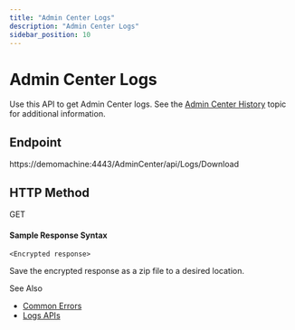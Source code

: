 ```yaml
---
title: "Admin Center Logs"
description: "Admin Center Logs"
sidebar_position: 10
---
```


# Admin Center Logs

Use this API to get Admin Center logs. See the
[Admin Center History](/docs/directorymanager/11.0/admincenter/concepts/history_1.md) topic
for additional information.

## Endpoint

https://demomachine:4443/AdminCenter/api/Logs/Download

## HTTP Method

GET

#### Sample Response Syntax

```
<Encrypted response>
```

Save the encrypted response as a zip file to a desired location.

See Also

- [Common Errors](/docs/directorymanager/11.0/apis/commonerrors.md)
- [Logs APIs](/docs/directorymanager/11.0/apis/logs/logsapis.md)
